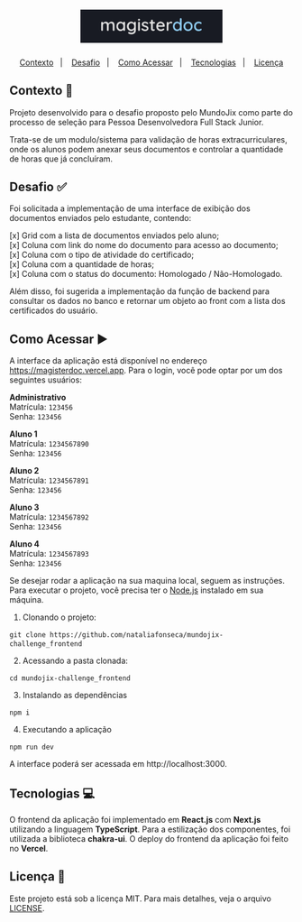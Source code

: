 <h1 align="center">
  <img src="public/images/logo.png" width="50%" />
</h1>

<p align="center">
  <a href="#contexto-">Contexto</a>&nbsp;&nbsp;&nbsp;|&nbsp;&nbsp;&nbsp;
  <a href="#desafio-">Desafio</a>&nbsp;&nbsp;&nbsp;|&nbsp;&nbsp;&nbsp;
  <a href="#como-acessar-%EF%B8%8F">Como Acessar</a>&nbsp;&nbsp;&nbsp;|&nbsp;&nbsp;&nbsp;
  <a href="#tecnologias-">Tecnologias</a>&nbsp;&nbsp;&nbsp;|&nbsp;&nbsp;&nbsp;
  <a href="#licença-">Licença</a>
</p>

## Contexto 📝

Projeto desenvolvido para o desafio proposto pelo MundoJix como parte do processo de seleção para Pessoa Desenvolvedora Full Stack Junior.

Trata-se de um modulo/sistema para validação de horas extracurriculares, onde os alunos podem anexar seus documentos e controlar a quantidade de horas que já concluíram.

## Desafio ✅

Foi solicitada a implementação de uma interface de exibição dos documentos enviados pelo estudante, contendo:

[x] Grid com a lista de documentos enviados pelo aluno;  
[x] Coluna com link do nome do documento para acesso ao documento;  
[x] Coluna com o tipo de atividade do certificado;  
[x] Coluna com a quantidade de horas;  
[x] Coluna com o status do documento: Homologado / Não-Homologado.  

Além disso, foi sugerida a implementação da função de backend para consultar os dados no banco e retornar um objeto ao front com a lista dos certificados do usuário.

## Como Acessar ▶️

A interface da aplicação está disponível no endereço https://magisterdoc.vercel.app. Para o login, você pode optar por um dos seguintes usuários:

**Administrativo**  
Matrícula: ```123456```  
Senha: ```123456```  

**Aluno 1**  
Matrícula: ```1234567890```  
Senha: ```123456```  

**Aluno 2**  
Matrícula: ```1234567891```  
Senha: ```123456```  

**Aluno 3**  
Matrícula: ```1234567892```  
Senha: ```123456```  

**Aluno 4**  
Matrícula: ```1234567893```  
Senha: ```123456```  

Se desejar rodar a aplicação na sua maquina local, seguem as instruções.  
Para executar o projeto, você precisa ter o [Node.js](https://nodejs.org) instalado em sua máquina.

1. Clonando o projeto:
```
git clone https://github.com/nataliafonseca/mundojix-challenge_frontend
```
2. Acessando a pasta clonada:
```
cd mundojix-challenge_frontend
```
3. Instalando as dependências
```
npm i
```
4. Executando a aplicação
```
npm run dev
```

A interface poderá ser acessada em http://localhost:3000.

## Tecnologias 💻

O frontend da aplicação foi implementado em **React.js** com **Next.js** utilizando a linguagem **TypeScript**.
Para a estilização dos componentes, foi utilizada a biblioteca **chakra-ui**.
O deploy do frontend da aplicação foi feito no **Vercel**.

## Licença 📃

Este projeto está sob a licença MIT. Para mais detalhes, veja o arquivo [LICENSE](LICENSE).
